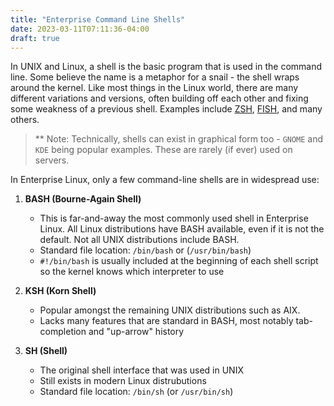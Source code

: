 ```yaml
---
title: "Enterprise Command Line Shells"
date: 2023-03-11T07:11:36-04:00
draft: true
---
```


In UNIX and Linux, a shell is the basic program that is used in the command line.  Some believe the name is a metaphor for a snail - the shell wraps around the kernel.  Like most things in the Linux world, there are many different variations and versions, often building off each other and fixing some weakness of a previous shell.  Examples include [ZSH](https://ohmyz.sh/), [FISH](https://fishshell.com/), and many others.  

> ** Note: Technically, shells can exist in graphical form too - `GNOME` and `KDE` being popular examples.  These are rarely (if ever) used on servers.

In Enterprise Linux, only a few command-line shells are in widespread use:

1. **BASH (Bourne-Again Shell)**
   - This is far-and-away the most commonly used shell in Enterprise Linux.  All Linux distributions have BASH available, even if it is not the default.  Not all UNIX distributions include BASH.
   - Standard file location: `/bin/bash` or (`/usr/bin/bash`)
   - `#!/bin/bash` is usually included at the beginning of each shell script so the kernel knows which interpreter to use

2. **KSH (Korn Shell)**
   - Popular amongst the remaining UNIX distributions such as AIX. 
   - Lacks many features that are standard in BASH, most notably tab-completion and "up-arrow" history
   
3. **SH (Shell)**
   - The original shell interface that was used in UNIX
   - Still exists in modern Linux distrubutions
   - Standard file location: `/bin/sh` (or `/usr/bin/sh`)
